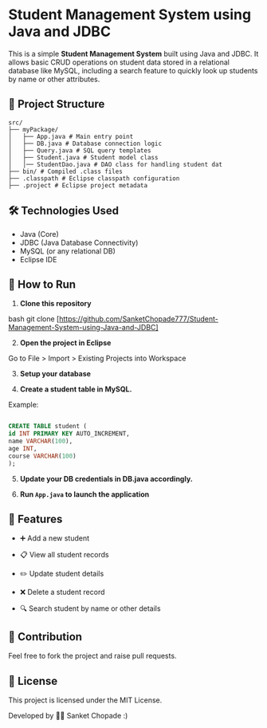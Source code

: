# Student Management System using Java and JDBC

This is a simple **Student Management System** built using Java and JDBC. It allows basic CRUD operations on student data stored in a relational database like MySQL, including a search feature to quickly look up students by name or other attributes.

## 📁 Project Structure

```
src/
├── myPackage/
│   ├── App.java # Main entry point
│   ├── DB.java # Database connection logic
│   ├── Query.java # SQL query templates
│   ├── Student.java # Student model class
│   │── StudentDao.java # DAO class for handling student dat
├── bin/ # Compiled .class files
├── .classpath # Eclipse classpath configuration
├── .project # Eclipse project metadata
```
## 🛠 Technologies Used

- Java (Core)
- JDBC (Java Database Connectivity)
- MySQL (or any relational DB)
- Eclipse IDE

## 🚀 How to Run

1. **Clone this repository**

bash
git clone [https://github.com/SanketChopade777/Student-Management-System-using-Java-and-JDBC]

2. **Open the project in Eclipse**

Go to File > Import > Existing Projects into Workspace

3. **Setup your database**

4. **Create a student table in MySQL.**

Example:

```sql []

CREATE TABLE student (
id INT PRIMARY KEY AUTO_INCREMENT,
name VARCHAR(100),
age INT,
course VARCHAR(100)
);

```

5. **Update your DB credentials in DB.java accordingly.**

6. **Run `App.java` to launch the application**

## 🔧 Features

- ➕ Add a new student

- 📋 View all student records

- ✏️ Update student details

- ❌ Delete a student record

- 🔍 Search student by name or other details

## 🙌 Contribution

Feel free to fork the project and raise pull requests.

## 📜 License

This project is licensed under the MIT License.

Developed by 👨‍💻 Sanket Chopade :)
